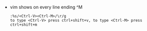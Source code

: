 - vim shows on every line ending ^M

  ```
  :%s/<Ctrl-V><Ctrl-M>/\r/g
  to type <Ctrl-V> press ctrl+shift+v, to type <Ctrl-M> press ctrl+shift+m
  ```
  
  
